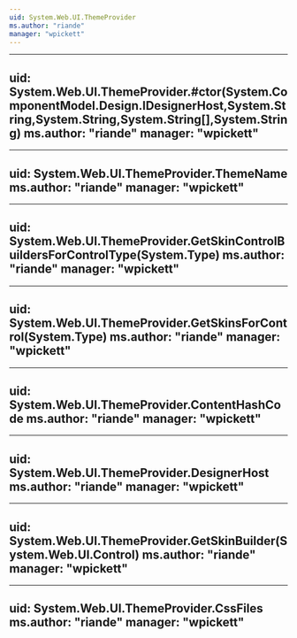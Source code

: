 ```yaml
---
uid: System.Web.UI.ThemeProvider
ms.author: "riande"
manager: "wpickett"
---
```


---
uid: System.Web.UI.ThemeProvider.#ctor(System.ComponentModel.Design.IDesignerHost,System.String,System.String,System.String[],System.String)
ms.author: "riande"
manager: "wpickett"
---

---
uid: System.Web.UI.ThemeProvider.ThemeName
ms.author: "riande"
manager: "wpickett"
---

---
uid: System.Web.UI.ThemeProvider.GetSkinControlBuildersForControlType(System.Type)
ms.author: "riande"
manager: "wpickett"
---

---
uid: System.Web.UI.ThemeProvider.GetSkinsForControl(System.Type)
ms.author: "riande"
manager: "wpickett"
---

---
uid: System.Web.UI.ThemeProvider.ContentHashCode
ms.author: "riande"
manager: "wpickett"
---

---
uid: System.Web.UI.ThemeProvider.DesignerHost
ms.author: "riande"
manager: "wpickett"
---

---
uid: System.Web.UI.ThemeProvider.GetSkinBuilder(System.Web.UI.Control)
ms.author: "riande"
manager: "wpickett"
---

---
uid: System.Web.UI.ThemeProvider.CssFiles
ms.author: "riande"
manager: "wpickett"
---
